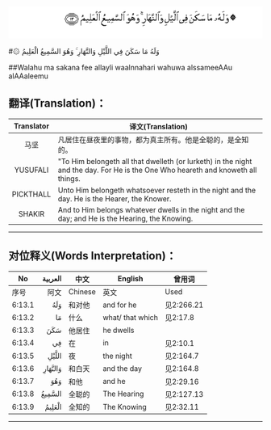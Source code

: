 ![006:013](images/006_013.gif)

#۞ وَلَهُ مَا سَكَنَ فِي اللَّيْلِ وَالنَّهَارِ ۚ وَهُوَ السَّمِيعُ الْعَلِيمُ 

##Walahu ma sakana fee allayli waalnnahari wahuwa alssameeAAu alAAaleemu 

## 翻译(Translation)：

| Translator | 译文(Translation)                                            |
| :--------: | ------------------------------------------------------------ |
|    马坚    | 凡居住在昼夜里的事物，都为真主所有。他是全聪的，是全知的。   |
|  YUSUFALI  | "To Him belongeth all that dwelleth (or lurketh) in the night and the day. For He is the One Who heareth and knoweth all things. |
| PICKTHALL  | Unto Him belongeth whatsoever resteth in the night and the day. He is the Hearer, the Knower. |
|   SHAKIR   | And to Him belongs whatever dwells in the night and the day; and He is the Hearing, the Knowing. |

---

## 对位释义(Words Interpretation)：

| No   | العربية | 中文    | English | 曾用词 |
| ---- | ------: | ------- | ------- | ------ |
| 序号 |    阿文 | Chinese | 英文    | Used   |
| 6:13.1 | وَلَهُ     | 和对他 | and for he       | 见2:266.21 |
| 6:13.2 | مَا      | 什么   | what/ that which | 见2:17.8   |
| 6:13.3 | سَكَنَ     | 他居住 | he dwells        |            |
| 6:13.4 | فِي      | 在     | in               | 见2:10.1   |
| 6:13.5 | اللَّيْلِ   | 夜     | the night        | 见2:164.7  |
| 6:13.6 | وَالنَّهَارِ | 和白天 | and the day      | 见2:164.8  |
| 6:13.7 | وَهُوَ     | 和他   | and he           | 见2:29.16  |
| 6:13.8 | السَّمِيعُ  | 全聪的 | The Hearing      | 见2:127.13 |
| 6:13.9 | الْعَلِيمُ  | 全知的 | The Knowing      | 见2:32.11  |

---
